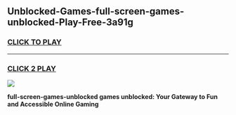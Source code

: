 
## Unblocked-Games-full-screen-games-unblocked-Play-Free-3a91g
<h3>
<a href="https://premium76.site?title=full-screen-games-unblocked&ref=10A">CLICK TO PLAY</a></h3>
<hr>

<h3>
<a href="https://premium76.site?title=full-screen-games-unblocked&ref=10A">CLICK 2 PLAY</a>
  
</h3>

<a href="https://premium76.site?title=full-screen-games-unblocked&ref=10A"><img src="https://clearcache.store/games.png"></a>


**full-screen-games-unblocked games unblocked: Your Gateway to Fun and Accessible Online Gaming**
